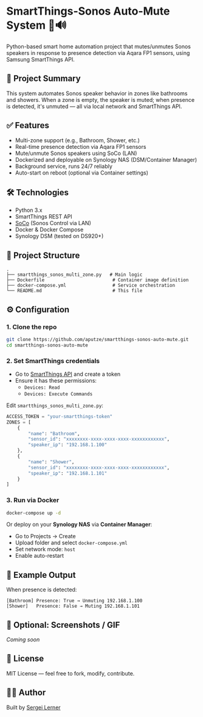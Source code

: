 # SmartThings-Sonos Auto-Mute System 🤖🔊

Python-based smart home automation project that mutes/unmutes Sonos speakers in response to presence detection via Aqara FP1 sensors, using Samsung SmartThings API.

## 🧠 Project Summary

This system automates Sonos speaker behavior in zones like bathrooms and showers. When a zone is empty, the speaker is muted; when presence is detected, it's unmuted — all via local network and SmartThings API.

## ✅ Features

- Multi-zone support (e.g., Bathroom, Shower, etc.)
- Real-time presence detection via Aqara FP1 sensors
- Mute/unmute Sonos speakers using SoCo (LAN)
- Dockerized and deployable on Synology NAS (DSM/Container Manager)
- Background service, runs 24/7 reliably
- Auto-start on reboot (optional via Container settings)

## 🛠️ Technologies

- Python 3.x
- SmartThings REST API
- [SoCo](https://github.com/SoCo/SoCo) (Sonos Control via LAN)
- Docker & Docker Compose
- Synology DSM (tested on DS920+)

## 📁 Project Structure

```
.
├── smartthings_sonos_multi_zone.py   # Main logic
├── Dockerfile                         # Container image definition
├── docker-compose.yml                 # Service orchestration
└── README.md                          # This file
```

## ⚙️ Configuration

### 1. Clone the repo

```bash
git clone https://github.com/aputze/smartthings-sonos-auto-mute.git
cd smartthings-sonos-auto-mute
```

### 2. Set SmartThings credentials

- Go to [SmartThings API](https://account.smartthings.com/tokens) and create a token
- Ensure it has these permissions:
  - `Devices: Read`
  - `Devices: Execute Commands`

Edit `smartthings_sonos_multi_zone.py`:

```python
ACCESS_TOKEN = "your-smartthings-token"
ZONES = [
    {
        "name": "Bathroom",
        "sensor_id": "xxxxxxxx-xxxx-xxxx-xxxx-xxxxxxxxxxxx",
        "speaker_ip": "192.168.1.100"
    },
    {
        "name": "Shower",
        "sensor_id": "xxxxxxxx-xxxx-xxxx-xxxx-xxxxxxxxxxxx",
        "speaker_ip": "192.168.1.101"
    }
]
```

### 3. Run via Docker

```bash
docker-compose up -d
```

Or deploy on your **Synology NAS** via **Container Manager**:

- Go to Projects → Create
- Upload folder and select `docker-compose.yml`
- Set network mode: `host`
- Enable auto-restart

## 🧪 Example Output

When presence is detected:

```
[Bathroom] Presence: True → Unmuting 192.168.1.100
[Shower]   Presence: False → Muting 192.168.1.101
```

## 📸 Optional: Screenshots / GIF

*Coming soon*

## 📜 License

MIT License — feel free to fork, modify, contribute.

## 🙋‍♂️ Author

Built by [Sergei Lerner](https://www.linkedin.com/in/sergei-lerner-b5757837/)
